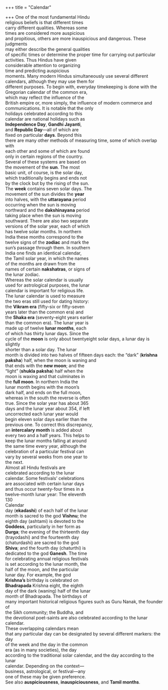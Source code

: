 +++
title = "Calendar"

+++
One of the most fundamental Hindu  
religious beliefs is that different times  
carry different qualities. Whereas some  
times are considered more auspicious  
and propitious, others are more inauspicious and dangerous. These judgments  
may either describe the general qualities  
of specific times or determine the proper time for carrying out particular activities. Thus Hindus have given  
considerable attention to organizing  
time and predicting auspicious  
moments. Many modern Hindus simultaneously use several different calendars, although they may use them for  
different purposes. To begin with, everyday timekeeping is done with the  
Gregorian calendar of the common era,  
which may reflect the influence of the  
British empire or, more simply, the influence of modern commerce and communications. It is notable that the only  
holidays celebrated according to this  
calendar are national holidays such as  
**Independence Day**, **Gandhi Jayanti**,  
and **Republic Day**—all of which are  
fixed on particular **days**. Beyond this  
there are many other methods of measuring time, some of which overlap with  
each other and some of which are found  
only in certain regions of the country.  
Several of these systems are based on  
the movement of the **sun**. The most  
basic unit, of course, is the solar day,  
which traditionally begins and ends not  
by the clock but by the rising of the sun.  
The **week** contains seven solar days. The  
movement of the sun divides the **year**  
into halves, with the **uttarayana** period  
occurring when the sun is moving  
northward and the **dakshinayana** period  
taking place when the sun is moving  
southward. There are also two separate  
versions of the solar year, each of which  
has twelve solar months. In northern  
India these months correspond to the  
twelve signs of the **zodiac** and mark the  
sun’s passage through them. In southern  
India one finds an identical calendar,  
the Tamil solar year, in which the names  
of the months are drawn from the  
names of certain **nakshatras**, or signs of  
the lunar zodiac.  
Whereas the solar calendar is usually  
used for astrological purposes, the lunar  
calendar is important for religious life.  
The lunar calendar is used to measure  
the two eras still used for dating history:  
the **Vikram era** (fifty-six or fifty-seven  
years later than the common era) and  
the **Shaka era** (seventy-eight years earlier  
than the common era). The lunar year is  
made up of twelve **lunar months**, each  
of which has thirty lunar days. Since the  
cycle of the **moon** is only about twentyeight solar days, a lunar day is slightly  
shorter than a solar day. The lunar  
month is divided into two halves of fifteen days each: the “dark” (**krishna paksha**) half, when the moon is waning and  
that ends with the **new moon**; and the  
“light” (**shukla paksha**) half when the  
moon is waxing and that culminates in  
the **full moon**. In northern India the  
lunar month begins with the moon’s  
dark half, and ends on the full moon,  
whereas in the south the reverse is often  
true. Since the solar year has about 365  
days and the lunar year about 354, if left  
uncorrected each lunar year would  
begin eleven solar days earlier than the  
previous one. To correct this discrepancy,  
an **intercalary month** is added about  
every two and a half years. This helps to  
keep the lunar months falling at around  
the same time every year, although the  
celebration of a particular festival can  
vary by several weeks from one year to  
the next.  
Almost all Hindu festivals are  
celebrated according to the lunar  
calendar. Some festivals’ celebrations  
are associated with certain lunar days  
and thus occur twenty-four times in a  
twelve-month lunar year: The eleventh  
130  
Calendar  
day (**ekadashi**) of each half of the lunar  
month is sacred to the god **Vishnu**; the  
eighth day (ashtami) is devoted to the  
**Goddess**, particularly in her form as  
**Durga**; the evening of the thirteenth day  
(trayodashi) and the fourteenth day  
(chaturdashi) are sacred to the god  
**Shiva**; and the fourth day (chaturthi) is  
dedicated to the god **Ganesh**. The time  
for celebrating annual religious festivals  
is set according to the lunar month, the  
half of the moon, and the particular  
lunar day. For example, the god  
**Krishna’s** birthday is celebrated on  
**Bhadrapada** Krishna eight, the eighth  
day of the dark (waning) half of the lunar  
month of Bhadrapada. The birthdays of  
many important historical religious figures such as Guru Nanak, the founder of  
the Sikh community; the Buddha, and  
the devotional poet-saints are also celebrated according to the lunar calendar.  
These overlapping calendars mean  
that any particular day can be designated by several different markers: the day  
of the week and the day in the common  
era (as in many societies), the day  
according to the traditional solar calendar, and the day according to the lunar  
calendar. Depending on the context—  
business, astrological, or festival—any  
one of these may be given preference.  
See also **auspiciousness**, **inauspiciousness**, and **Tamil months**.